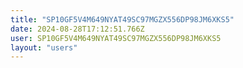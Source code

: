 ```yaml
---
title: "SP10GF5V4M649NYAT49SC97MGZX556DP98JM6XKS5"
date: 2024-08-28T17:12:51.766Z
user: SP10GF5V4M649NYAT49SC97MGZX556DP98JM6XKS5
layout: "users"
---
```

    